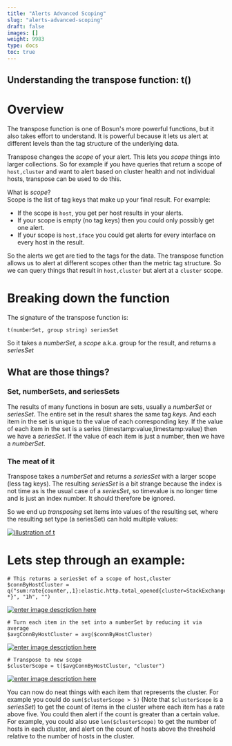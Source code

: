 ```yaml
---
title: "Alerts Advanced Scoping"
slug: "alerts-advanced-scoping"
draft: false
images: []
weight: 9983
type: docs
toc: true
---
```


## Understanding the transpose function: t()
# Overview
The transpose function is one of Bosun's more powerful functions, but it also takes effort to understand. It is powerful because it lets us alert at different levels than the tag structure of the underlying data.

Transpose changes the *scope* of your alert. This lets you *scope* things into larger collections. So for example if you have queries that return a scope of `host,cluster` and want to alert based on cluster health and not individual hosts, transpose can be used to do this.

What is *scope*?  
Scope is the list of tag keys that make up your final result. For example:

 - If the scope is `host`, you get per host results in your alerts. 
 - If your scope is empty (no tag keys) then you could only possibly get one alert.
 - If your scope is `host,iface` you could get alerts for every interface on every host in the result.

So the alerts we get are tied to the tags for the data. The transpose function allows us to alert at different scopes other than the metric tag structure. So we can query things that result in `host,cluster` but alert at a `cluster` scope.

# Breaking down the function

The signature of the transpose function is:

    t(numberSet, group string) seriesSet

So it takes a *numberSet*, a *scope* a.k.a. group for the result, and returns a *seriesSet*

## What are those things?
### Set, numberSets, and seriesSets 
The results of many functions in bosun are sets, usually a *numberSet* or *seriesSet*. The entire set in the result shares the same tag *keys*. And each item in the set is unique to the value of each corresponding key. If the value of each item in the set is a series (timestamp:value,timestamp:value) then we have a *seriesSet*. If the value of each item is just a number, then we have a *numberSet*.

### The meat of it
Transpose takes a *numberSet* and returns a *seriesSet* with a larger scope (less tag keys). The resulting *seriesSet* is a bit strange because the index is not time as is the usual case of a *seriesSet*, so timevalue is no longer time and is just an index number. It should therefore be ignored.

So we end up *transposing* set items into values of the resulting set, where the resulting set type (a seriesSet) can hold multiple values:

[![illustration of t][1]][1]

# Lets step through an example:

    # This returns a seriesSet of a scope of host,cluster
    $connByHostCluster = q("sum:rate{counter,,1}:elastic.http.total_opened{cluster=StackExchangeNetwork|LogStash,host=ny-*}", "1h", "")

[![enter image description here][2]][2]
    
    # Turn each item in the set into a numberSet by reducing it via average
    $avgConnByHostCluster = avg($connByHostCluster)

[![enter image description here][3]][3]
    
    # Transpose to new scope 
    $clusterScope = t($avgConnByHostCluster, "cluster")

[![enter image description here][4]][4]

You can now do neat things with each item that represents the cluster. For example you could do `sum($clusterScope > 5)` (Note that `$clusterScope` is a *seriesSet*) to get the count of items in the cluster where each item has a rate above five. You could then alert if the count is greater than a certain value. For example, you could also use `len($clusterScope)` to get the number of hosts in each cluster, and alert on the count of hosts above the threshold relative to the number of hosts in the cluster.


  [1]: http://i.stack.imgur.com/4xMNL.jpg
  [2]: http://i.stack.imgur.com/ExUnZ.jpg
  [3]: http://i.stack.imgur.com/rhAer.jpg
  [4]: http://i.stack.imgur.com/Wm7lD.jpg

